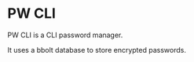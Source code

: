 # PW CLI

PW CLI is a CLI password manager.

It uses a bbolt database to store encrypted passwords.
